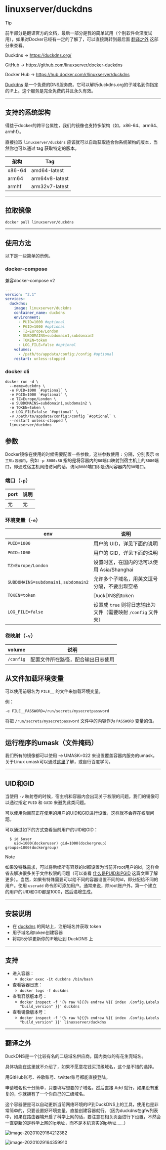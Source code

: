 # linuxserver/duckdns

> [!TIP]
>
> 前半部分是翻译官方的文档，最后一部分是我的简单试用（个别软件会深度试用），如果对Docker已经有一定的了解了，可以直接跳转到最后面 [翻译之外](#翻译之外) 这部分来查看。

Duckdns → https://duckdns.org/

GitHub → https://github.com/linuxserver/docker-duckdns

Docker Hub → https://hub.docker.com/r/linuxserver/duckdns

[Duckdns](https://duckdns.org/) 是一个免费的DNS服务商。它可以解析duckdns.org的子域名到你指定的IP上。这个服务是完全免费的并且永久有效。

------

## 支持的系统架构

得益于docker的跨平台属性，我们的镜像也支持多架构（如，x86-64、arm64、armhf）。

直接拉取 `linuxserver/duckdns` 应该就可以自动获取适合你系统架构的版本，当然你也可以通过 tag 获取特定的版本。

| 架构   | Tag            |
| ------ | -------------- |
| x86-64 | amd64-latest   |
| arm64  | arm64v8-latest |
| armhf  | arm32v7-latest |

------

## 拉取镜像

```shell
docker pull linuxserver/duckdns
```

------

## 使用方法

以下是一些简单的示例。

### docker-compose

兼容docker-compose v2

```yaml
---
version: "2.1"
services:
  duckdns:
    image: linuxserver/duckdns
    container_name: duckdns
    environment:
      - PUID=1000 #optional
      - PGID=1000 #optional
      - TZ=Europe/London
      - SUBDOMAINS=subdomain1,subdomain2
      - TOKEN=token
      - LOG_FILE=false #optional
    volumes:
      - /path/to/appdata/config:/config #optional
    restart: unless-stopped
```

### docker cli

```shell
docker run -d \
  --name=duckdns \
  -e PUID=1000 `#optional` \
  -e PGID=1000 `#optional` \
  -e TZ=Europe/London \
  -e SUBDOMAINS=subdomain1,subdomain2 \
  -e TOKEN=token \
  -e LOG_FILE=false `#optional` \
  -v /path/to/appdata/config:/config `#optional` \
  --restart unless-stopped \
  linuxserver/duckdns
```

## 参数

Docker镜像在使用的时候需要配置一些参数，这些参数使用 `:` 分隔，分别表示 `宿主机:容器内`。例如 `-p 8080:80` 指的是将容器内的`80`端口映射到宿主机上的`8080`端口，即通过宿主机网络访问的话，访问`8080`端口即是访问容器内的`80`端口。

### 端口（`-p`）

| port | 说明 |
| ---- | ---- |
| 无   | 无   |

### 环境变量（`-e`）

| env                                | 说明                                                         |
| ---------------------------------- | ------------------------------------------------------------ |
| `PUID=1000`                        | 用户的 UID，详见下面的说明                                   |
| `PGID=1000`                        | 用户的 GID，详见下面的说明                                   |
| `TZ=Europe/London`                 | 设置时区，在国内的话可以使用 Asia/Shanghai                   |
| `SUBDOMAINS=subdomain1,subdomain2` | 允许多个子域名，用英文逗号分隔，不要出现空格                 |
| `TOKEN=token`                      | DuckDNS的token                                               |
| `LOG_FILE=false`                   | 设置成 `true` 则将日志输出为文件（需要映射 `/config` 文件夹） |

### 卷映射（`-v`）

| volume    | 说明                               |
| --------- | ---------------------------------- |
| `/config` | 配置文件所在路径，配合输出日志使用 |

## 从文件加载环境变量

可以使用前缀名为 `FILE__` 的文件来加载环境变量。

例：

```
-e FILE__PASSWORD=/run/secrets/mysecretpassword
```

将把 `/run/secrets/mysecretpassword` 文件中的内容作为 `PASSWORD` 变量的值。

------

## 运行程序的umask（文件掩码）

我们所有的镜像都可以使用 -e UMASK=022 来设置覆盖容器内服务的umask。关于Linux umask可以通过[这里](https://en.wikipedia.org/wiki/Umask)了解，或自行百度学习。

------

## UID和GID

当使用 `-v` 映射卷的时候，宿主机和容器内会出现关于权限的问题，我们的镜像可以通过指定 `PUID` 和 `GUID` 来避免此类问题。

可以使用你目前正在使用的用户的UID和GID进行设置，这样就不会存在权限问题。

可以通过如下的方式查看当前用户的UID和GID：

```shell
  $ id $user
    uid=1000(dockeruser) gid=1000(dockergroup) groups=1000(dockergroup)
```

> [!NOTE]
>
> 如果没特殊需求，可以将后续所有容器的id都设置为当前非root用户的id，这样会省去解决很多关于文件权限的问题（可以查看 [什么是PUID和PGID](general/understanding-puid-and-pgid.md) 这篇文章了解更多）。当然，如果有特殊需要可以给不同的容器设置不同的id，即分配给不同的用户。使用 `useradd` 命令即可添加用户。通常来说，除root账户外，第一个建立的用户的UID和GID都是1000，然后递增生成。

------

## 安装说明

- 在 [duckdns](https://duckdns.org/) 的网站上，注册域名并获取 token
- 用子域名和token创建容器
- 将每5分钟更新你的IP地址到 DuckDNS 上

------

## 支持

- 进入容器：
  - `docker exec -it duckdns /bin/bash`
- 查看容器日志：
  - `docker logs -f duckdns`
- 查看容器版本号：
  - `docker inspect -f '{% raw %}{{% endraw %}{ index .Config.Labels "build_version" }}' duckdns`
- 查看镜像版本号：
  - `docker inspect -f '{% raw %}{{% endraw %}{ index .Config.Labels "build_version" }}' linuxserver/duckdns`

------

## 翻译之外

DuckDNS是一个比较有名的二级域名供应商，国内类似的有花生壳域名。

具体功能在这里就不介绍了，如果不愿意花钱买顶级域名，这个是不错的选择。

用GitHub账号、谷歌账号、twitter账号都能直接登陆。

申请域名也十分简单，只要填写想要的子域名，然后直接 Add 就行，如果没有重复的，你就拥有了一个你自己的二级域名。

这个容器便是可以自动更新当前网络环境的IP到DuckDNS上的工具，使用也是非常简单的，只要设置好环境变量，直接创建容器就行。（因为duckdns在gfw列表中，如果在路由器端开启了科学上网的话，要注意在相关页面进行下设置，不然会一直更新的是科学上网的ip地址，而不是本机真实的ip地址……）

![image-20201029164212382](https://pic.watercalmx.com/pic/image-20201029164212382.png)

![image-20201029164359910](https://pic.watercalmx.com/pic/image-20201029164359910.png)